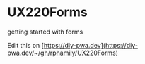 # UX220Forms
getting started with forms

Edit this on [https://diy-pwa.dev](https://diy-pwa.dev/~/gh/rphamily/UX220Forms)
